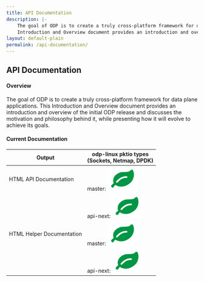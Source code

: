 ```yaml
---
title: API Documentation
description: |-
    The goal of ODP is to create a truly cross­-platform framework for data plane applications. This
    Introduction and Overview document provides an introduction and overview of the initial ODP release and discusses the motivation and philosophy behind it, while presenting how it will evolve to achieve its goals.
layout: default-plain
permalink: /api-documentation/
---
```

## API Documentation

#### Overview

The goal of ODP is to create a truly cross­-platform framework for data plane applications. This 
Introduction and Overview document provides an introduction and overview of the initial ODP release and discusses the motivation and philosophy behind it, while presenting how it will evolve to achieve its goals.

#### Current Documentation

| Output | odp-linux pktio types<br />(Sockets, Netmap, DPDK) |
| ------ | -------------------------------------------------- |
| HTML API Documentation | master: [![Leaf Icon](/assets/images/leaf.png)](/api-documentation/master/api/index.html) |
|        | api-next: [![Leaf Icon](/assets/images/leaf.png)](/api-documentation/api-next/api/index.html) |
| HTML Helper Documentation | master: [![Leaf Icon](/assets/images/leaf.png)](/api-documentation/master/helper-guide/index.html) |
|        | api-next: [![Leaf Icon](/assets/images/leaf.png)](/api-documentation/api-next/helper-guide/index.html) |
